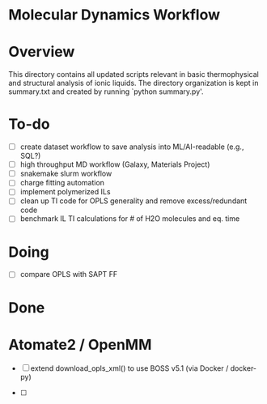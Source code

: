 # Molecular Dynamics Workflow

# Overview 
This directory contains all updated scripts relevant in basic thermophysical and structural analysis 
of ionic liquids. The directory organization is kept in summary.txt and created by running 
`python summary.py'. 

# To-do 
- [ ] create dataset workflow to save analysis into ML/AI-readable (e.g., SQL?)
- [ ] high throughput MD workflow (Galaxy, Materials Project)
- [ ] snakemake slurm workflow
- [ ] charge fitting automation
- [ ] implement polymerized ILs
- [ ] clean up TI code for OPLS generality and remove excess/redundant code
- [ ] benchmark IL TI calculations for # of H2O molecules and eq. time

# Doing
- [ ] compare OPLS with SAPT FF

# Done


# Atomate2 / OpenMM 
- [ ] extend download_opls_xml() to use BOSS v5.1 (via Docker / docker-py)

- [ ] 
